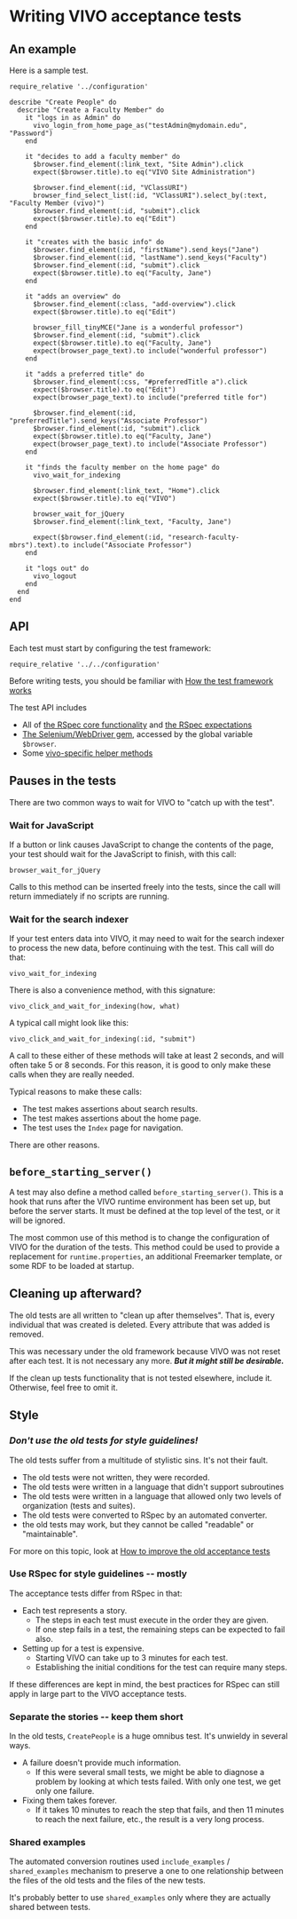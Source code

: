 # Writing VIVO acceptance tests

## An example

Here is a sample test.

```
require_relative '../configuration'

describe "Create People" do
  describe "Create a Faculty Member" do
    it "logs in as Admin" do
      vivo_login_from_home_page_as("testAdmin@mydomain.edu", "Password")
    end

    it "decides to add a faculty member" do
      $browser.find_element(:link_text, "Site Admin").click
      expect($browser.title).to eq("VIVO Site Administration")

      $browser.find_element(:id, "VClassURI")
      browser_find_select_list(:id, "VClassURI").select_by(:text, "Faculty Member (vivo)")
      $browser.find_element(:id, "submit").click
      expect($browser.title).to eq("Edit")
    end

    it "creates with the basic info" do
      $browser.find_element(:id, "firstName").send_keys("Jane")
      $browser.find_element(:id, "lastName").send_keys("Faculty")
      $browser.find_element(:id, "submit").click
      expect($browser.title).to eq("Faculty, Jane")
    end

    it "adds an overview" do
      $browser.find_element(:class, "add-overview").click
      expect($browser.title).to eq("Edit")

      browser_fill_tinyMCE("Jane is a wonderful professor")
      $browser.find_element(:id, "submit").click
      expect($browser.title).to eq("Faculty, Jane")
      expect(browser_page_text).to include("wonderful professor")
    end

    it "adds a preferred title" do
      $browser.find_element(:css, "#preferredTitle a").click
      expect($browser.title).to eq("Edit")
      expect(browser_page_text).to include("preferred title for")

      $browser.find_element(:id, "preferredTitle").send_keys("Associate Professor")
      $browser.find_element(:id, "submit").click
      expect($browser.title).to eq("Faculty, Jane")
      expect(browser_page_text).to include("Associate Professor")
    end

    it "finds the faculty member on the home page" do
      vivo_wait_for_indexing

      $browser.find_element(:link_text, "Home").click
      expect($browser.title).to eq("VIVO")

      browser_wait_for_jQuery
      $browser.find_element(:link_text, "Faculty, Jane")

      expect($browser.find_element(:id, "research-faculty-mbrs").text).to include("Associate Professor")
    end

    it "logs out" do
      vivo_logout
    end
  end
end
```

## API

Each test must start by configuring the test framework:

```
require_relative '../../configuration'
```

Before writing tests, you should be familiar with [How the test framework works](./how_the_framework_works.md)

The test API includes

* All of [the RSpec core functionality][rspec_core_api] and [the RSpec expectations][rspec_expectations_api]
* [The Selenium/WebDriver gem][selenium_api], accessed by the global variable `$browser`.
* Some [vivo-specific helper methods](./helper_methods.md)

## Pauses in the tests

There are two common ways to wait for VIVO to "catch up with the test".

### Wait for JavaScript

If a button or link causes JavaScript to change the contents of the page,
your test should wait for the JavaScript to finish, with this call:

```
browser_wait_for_jQuery
```

Calls to this method can be inserted freely into the tests, since 
the call will return immediately if no scripts are running.

### Wait for the search indexer

If your test enters data into VIVO, it may need to wait for the search
indexer to process the new data, before continuing with the test.
This call will do that:

```
vivo_wait_for_indexing
```

There is also a convenience method, with this signature:

```
vivo_click_and_wait_for_indexing(how, what)
```

A typical call might look like this:

```
vivo_click_and_wait_for_indexing(:id, "submit")
```

A call to these either of these methods will take at least 2 seconds, and
will often take 5 or 8 seconds. For this reason, it is good to only make
these calls when they are really needed.

Typical reasons to make these calls:

* The test makes assertions about search results.
* The test makes assertions about the home page.
* The test uses the `Index` page for navigation.

There are other reasons.

## `before_starting_server()`

A test may also define a method called `before_starting_server()`. 
This is a hook that runs after the VIVO runtime environment has been set up, but before the
server starts.
It must be defined
at the top level of the test, or it will be ignored.

The most common use of this method is to change the configuration of VIVO for the 
duration of the tests. This method could be used to provide a replacement for `runtime.properties`,
an additional Freemarker template, or some RDF to be loaded at startup.

## Cleaning up afterward?

The old tests are all written to "clean up after themselves". That is, every individual that was
created is deleted. Every attribute that was added is removed.

This was necessary under the old framework because VIVO was not reset after each test.
It is not necessary any more. __*But it might still be desirable.*__

If the clean up tests functionality that is not tested elsewhere, include it. Otherwise,
feel free to omit it.

## Style

### _Don't use the old tests for style guidelines!_

The old tests suffer from a multitude of stylistic sins. It's not their fault.

* The old tests were not written, they were recorded.
* The old tests were written in a language that didn't support subroutines
* The old tests were written in a language that allowed only two levels of organization (tests and suites).
* The old tests were converted to RSpec by an automated converter.
* the old tests may work, but they cannot be called "readable" or "maintainable".

For more on this topic, look at [How to improve the old acceptance tests](./improving_the_old_tests.md)

### Use RSpec for style guidelines -- mostly

The acceptance tests differ from RSpec in that:

* Each test represents a story.
	* The steps in each test must execute in the order they are given.
	* If one step fails in a test, the remaining steps can be expected to fail also.
* Setting up for a test is expensive.
	* Starting VIVO can take up to 3 minutes for each test.
	* Establishing the initial conditions for the test can require many steps.

If these differences are kept in mind, the best practices for RSpec can still
apply in large part to the VIVO acceptance tests.

### Separate the stories -- keep them short

In the old tests, `CreatePeople` is a huge omnibus test. It's unwieldy in several ways.

* A failure doesn't provide much information.
	* If this were several small tests, we might be able to diagnose a problem
	  by looking at which tests failed. With only one test, we get only one failure.
* Fixing them takes forever.
	* If it takes 10 minutes to reach the step that fails, and then 11 minutes
	  to reach the next failure, etc., the result is a very long process.
	  
### Shared examples

The automated conversion routines used `include_examples` / `shared_examples`
mechanism to preserve a one to one relationship between the files of the old
tests and the files of the new tests.

It's probably better to use `shared_examples` only where they are actually 
shared between tests.



[selenium_api]: https://seleniumhq.github.io/selenium/docs/api/rb/Selenium/WebDriver
[rspec_core_api]: https://www.rubypigeon.com/posts/rspec-core-cheat-sheet/
[rspec_expectations_api]: https://www.rubypigeon.com/posts/rspec-expectations-cheat-sheet/